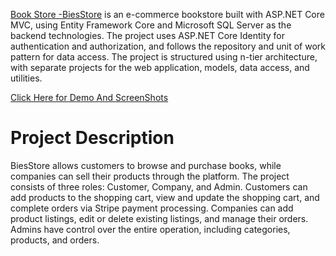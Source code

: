 [Book Store -BiesStore]()
is an e-commerce bookstore built with ASP.NET Core MVC, using Entity Framework Core and Microsoft SQL Server as the backend technologies. The project uses ASP.NET Core Identity for authentication and authorization, and follows the repository and unit of work pattern for data access. The project is structured using n-tier architecture, with separate projects for the web application, models, data access, and utilities.

[Click Here for Demo And ScreenShots](./Demo)
# Project Description
BiesStore allows customers to browse and purchase books, while companies can sell their products through the platform. The project consists of three roles: Customer, Company, and Admin. Customers can add products to the shopping cart, view and update the shopping cart, and complete orders via Stripe payment processing. Companies can add product listings, edit or delete existing listings, and manage their orders. Admins have control over the entire operation, including categories, products, and orders.
